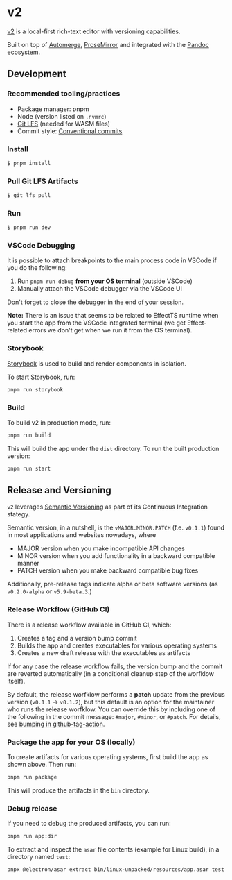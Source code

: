 # v2

[v2](https://v2editor.com/) is a local-first rich-text editor with versioning capabilities.

Built on top of [Automerge](https://automerge.org/), [ProseMirror](https://prosemirror.net/) and integrated with the [Pandoc](https://pandoc.org/) ecosystem.

## Development

### Recommended tooling/practices

- Package manager: pnpm
- Node (version listed on `.nvmrc`)
- [Git LFS](https://git-lfs.com/) (needed for WASM files)
- Commit style: [Conventional commits](https://www.conventionalcommits.org/)

### Install

```sh
$ pnpm install
```

### Pull Git LFS Artifacts

```sh
$ git lfs pull
```

### Run

```sh
$ pnpm run dev
```

### VSCode Debugging

It is possible to attach breakpoints to the main process code in VSCode if you do the following:

1. Run `pnpm run debug` **from your OS terminal** (outside VSCode)
2. Manually attach the VSCode debugger via the VSCode UI

Don't forget to close the debugger in the end of your session.

**Note:** There is an issue that seems to be related to EffectTS runtime when you start the app from the VSCode integrated terminal (we get Effect-related errors we don't get when we run it from the OS terminal).

### Storybook

[Storybook](https://storybook.js.org) is used to build and render components in isolation.

To start Storybook, run:

```sh
pnpm run storybook
```

### Build

To build v2 in production mode, run:

```sh
pnpm run build
```

This will build the app under the `dist` directory. To run the built production version:

```sh
pnpm run start
```

## Release and Versioning

`v2` leverages [Semantic Versioning](https://semver.org/) as part of its Continuous Integration stategy.

Semantic version, in a nutshell, is the `vMAJOR.MINOR.PATCH` (f.e. `v0.1.1`) found in most applications and websites nowadays, where

- MAJOR version when you make incompatible API changes
- MINOR version when you add functionality in a backward compatible manner
- PATCH version when you make backward compatible bug fixes

Additionally, pre-release tags indicate alpha or beta software versions (as `v0.2.0-alpha` or `v5.9-beta.3`.)

### Release Workflow (GitHub CI)

There is a release workflow available in GitHub CI, which:

1. Creates a tag and a version bump commit
2. Builds the app and creates executables for various operating systems
3. Creates a new draft release with the executables as artifacts

If for any case the release workflow fails, the version bump and the commit are reverted automatically (in a conditional cleanup step of the worfklow itself).

By default, the release worfklow performs a **patch** update from the previous version (`v0.1.1` → `v0.1.2`), but this default is an option for the maintainer who runs the release worfklow. You can override this by including one of the following in the commit message: `#major`, `#minor`, or `#patch`. For details, see [bumping in github-tag-action](https://github.com/anothrNick/github-tag-action?tab=readme-ov-file#bumping).

### Package the app for your OS (locally)

To create artifacts for various operating systems, first build the app as shown above. Then run:

```sh
pnpm run package
```

This will produce the artifacts in the `bin` directory.

### Debug release

If you need to debug the produced artifacts, you can run:

```sh
pnpm run app:dir
```

To extract and inspect the `asar` file contents (example for Linux build), in a directory named `test`:

```sh
pnpx @electron/asar extract bin/linux-unpacked/resources/app.asar test
```
